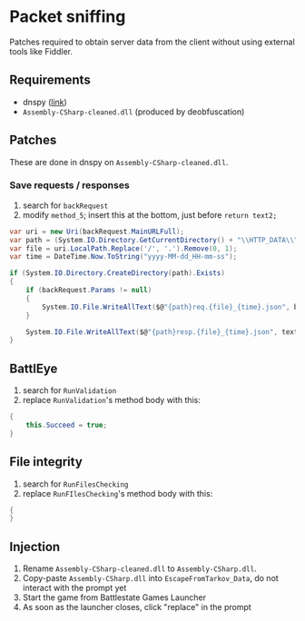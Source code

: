 # Packet sniffing

Patches required to obtain server data from the client without using external tools like Fiddler.

## Requirements

- dnspy ([link](https://github.com/spt-haru/dnspy))
- `Assembly-CSharp-cleaned.dll` (produced by deobfuscation)

## Patches

These are done in dnspy on `Assembly-CSharp-cleaned.dll`.

### Save requests / responses

1. search for `backRequest`
2. modify `method_5`; insert this at the bottom, just before `return text2;`

```cs
var uri = new Uri(backRequest.MainURLFull);
var path = (System.IO.Directory.GetCurrentDirectory() + "\\HTTP_DATA\\").Replace("\\\\", "\\");
var file = uri.LocalPath.Replace('/', '.').Remove(0, 1);
var time = DateTime.Now.ToString("yyyy-MM-dd_HH-mm-ss");

if (System.IO.Directory.CreateDirectory(path).Exists)
{
    if (backRequest.Params != null)
    {
        System.IO.File.WriteAllText($@"{path}req.{file}_{time}.json", backRequest.Params.ToJson());
    }

    System.IO.File.WriteAllText($@"{path}resp.{file}_{time}.json", text2);
}
```

## BattlEye

1. search for `RunValidation`
2. replace `RunValidation`'s method body with this:

```cs
{
    this.Succeed = true;
}
```

## File integrity

1. search for `RunFilesChecking`
2. replace `RunFIlesChecking`'s method body with this:

```cs
{
}
```

## Injection

1. Rename `Assembly-CSharp-cleaned.dll` to `Assembly-CSharp.dll`.
2. Copy-paste `Assembly-CSharp.dll` into `EscapeFromTarkov_Data`, do not interact with the prompt yet
3. Start the game from Battlestate Games Launcher
4. As soon as the launcher closes, click "replace" in the prompt
